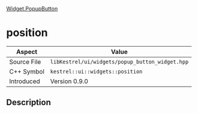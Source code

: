 [Widget.PopupButton](index)
# position
| Aspect | Value |
| --- | --- |
| Source File | `libKestrel/ui/widgets/popup_button_widget.hpp` |
| C++ Symbol | `kestrel::ui::widgets::position` |
| Introduced | Version 0.9.0 |
## Description

